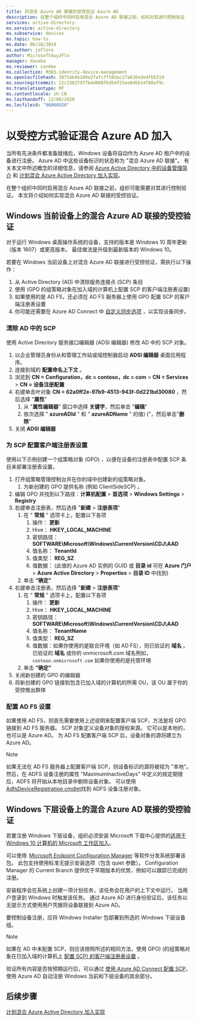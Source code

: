```yaml
---
title: 对混合 Azure AD 联接的受控验证-Azure AD
description: 在整个组织中同时启用混合 Azure AD 联接之前，如何对其进行控制验证
services: active-directory
ms.service: active-directory
ms.subservice: devices
ms.topic: how-to
ms.date: 06/28/2019
ms.author: joflore
author: MicrosoftGuyJFlo
manager: daveba
ms.reviewer: sandeo
ms.collection: M365-identity-device-management
ms.openlocfilehash: 38754b9e349e27afcff58dac27a616e3e4fb5319
ms.sourcegitcommit: 21c3363797fb4d008fbd54f25ea0d6b24f88af9c
ms.translationtype: MT
ms.contentlocale: zh-CN
ms.lasthandoff: 12/08/2020
ms.locfileid: "96860926"
---
```

# <a name="controlled-validation-of-hybrid-azure-ad-join"></a>以受控方式验证混合 Azure AD 加入

当所有先决条件都准备就绪后，Windows 设备将自动作为 Azure AD 租户中的设备进行注册。 Azure AD 中这些设备标识的状态称为 "混合 Azure AD 联接"。 有关本文中所述概念的详细信息，请参阅 [Azure Active Directory 中的设备管理简介](overview.md) 和 [计划混合 Azure Active Directory 加入实现](hybrid-azuread-join-plan.md)。

在整个组织中同时启用混合 Azure AD 联接之前，组织可能需要对其进行控制验证。 本文将介绍如何实现混合 Azure AD 联接的受控验证。

## <a name="controlled-validation-of-hybrid-azure-ad-join-on-windows-current-devices"></a>Windows 当前设备上的混合 Azure AD 联接的受控验证

对于运行 Windows 桌面操作系统的设备，支持的版本是 Windows 10 周年更新（版本 1607）或更高版本。 最佳做法是升级到最新版本的 Windows 10。

若要在 Windows 当前设备上对混合 Azure AD 联接进行受控验证，需执行以下操作：

1. 从 Active Directory (AD) 中清除服务连接点 (SCP) 条目
1. 使用 (GPO 的组策略对象在加入域的计算机上配置 SCP 的客户端注册表设置) 
1. 如果使用的是 AD FS，还必须在 AD FS 服务器上使用 GPO 配置 SCP 的客户端注册表设置  
1. 你可能还需要在 Azure AD Connect 中 [自定义同步选项](../hybrid/how-to-connect-post-installation.md#additional-tasks-available-in-azure-ad-connect) ，以实现设备同步。 


### <a name="clear-the-scp-from-ad"></a>清除 AD 中的 SCP

使用 Active Directory 服务接口编辑器 (ADSI 编辑器) 修改 AD 中的 SCP 对象。

1. 以企业管理员身份从和管理工作站或域控制器启动 **ADSI 编辑器** 桌面应用程序。
1. 连接到域的 **配置命名上下文** 。
1. 浏览到 **CN = Configuration，dc = contoso，dc = com**  >  **CN = Services**  >  **CN = 设备注册配置**
1. 右键单击叶对象 **CN = 62a0ff2e-97b9-4513-943f-0d221bd30080** ，然后选择 "**属性**"
   1. 从 "**属性编辑器**" 窗口中选择 **关键字**，然后单击 "**编辑**"
   1. 依次选择 " **azureADId** " 和 " **azureADName** " 的值)  ("，然后单击"**删除**"
1. 关闭 **ADSI 编辑器**


### <a name="configure-client-side-registry-setting-for-scp"></a>为 SCP 配置客户端注册表设置

使用以下示例创建一个组策略对象 (GPO) ，以便在设备的注册表中配置 SCP 条目来部署注册表设置。

1. 打开组策略管理控制台并在你的域中创建新的组策略对象。
   1. 为新创建的 GPO 提供名称 (例如 ClientSideSCP) 。
1. 编辑 GPO 并找到以下路径：**计算机配置**  >  **首选项**  >  **Windows Settings**  >  **Registry**
1. 右键单击注册表，然后选择 "**新建**  >  **注册表项**"
   1. 在 " **常规** " 选项卡上，配置以下各项
      1. 操作： **更新**
      1. Hive： **HKEY_LOCAL_MACHINE**
      1. 密钥路径： **SOFTWARE\Microsoft\Windows\CurrentVersion\CDJ\AAD**
      1. 值名称： **TenantId**
      1. 值类型： **REG_SZ**
      1. 值数据： (此值的 Azure AD 实例的 GUID 或 **目录 id** 可在 **Azure 门户**  >  **Azure Active Directory**  >  **Properties**  >  **目录 ID** 中找到) 
   1. 单击 **“确定”**
1. 右键单击注册表，然后选择 "**新建**  >  **注册表项**"
   1. 在 " **常规** " 选项卡上，配置以下各项
      1. 操作： **更新**
      1. Hive： **HKEY_LOCAL_MACHINE**
      1. 密钥路径： **SOFTWARE\Microsoft\Windows\CurrentVersion\CDJ\AAD**
      1. 值名称： **TenantName**
      1. 值类型： **REG_SZ**
      1. 值数据：如果你使用的是联合环境（如 AD FS），则已验证的 **域名** 。 已验证的 **域名** 或你的 onmicrosoft.com 域名例如， `contoso.onmicrosoft.com` 如果你使用的是托管环境
   1. 单击 **“确定”**
1. 关闭新创建的 GPO 的编辑器
1. 将新创建的 GPO 链接到包含已加入域的计算机的所需 OU，该 OU 属于你的受控推出群体

### <a name="configure-ad-fs-settings"></a>配置 AD FS 设置

如果使用 AD FS，则首先需要使用上述说明来配置客户端 SCP，方法是将 GPO 链接到 AD FS 服务器。 SCP 对象定义设备对象的授权来源。 它可以是本地的，也可以是 Azure AD。 为 AD FS 配置客户端 SCP 后，设备对象的源将建立为 Azure AD。

> [!NOTE]
> 如果无法在 AD FS 服务器上配置客户端 SCP，则设备标识的源将被视为 "本地"。 然后，在 ADFS 设备注册的属性 "MaximumInactiveDays" 中定义的规定期限后，ADFS 将开始从本地目录中删除设备对象。 可以使用 [AdfsDeviceRegistration cmdlet](/powershell/module/adfs/get-adfsdeviceregistration)找到 ADFS 设备注册对象。

## <a name="controlled-validation-of-hybrid-azure-ad-join-on-windows-down-level-devices"></a>Windows 下层设备上的混合 Azure AD 联接的受控验证

若要注册 Windows 下层设备，组织必须安装 Microsoft 下载中心提供的[适用于 Windows 10 计算机的 Microsoft 工作区加入](https://www.microsoft.com/download/details.aspx?id=53554)。

可以使用  [Microsoft Endpoint Configuration Manager](/configmgr/) 等软件分发系统部署该包。 此包支持使用标准无提示安装选项（包含 quiet 参数）。 Configuration Manager 的 Current Branch 提供优于早期版本的优势，例如可以跟踪已完成的注册。

安装程序会在系统上创建一项计划任务，该任务会在用户的上下文中运行。 当用户登录到 Windows 时触发该任务。 通过 Azure AD 进行身份验证后，该任务以无提示方式使用用户凭据将设备联接到 Azure AD。

要控制设备注册，应将 Windows Installer 包部署到所选的 Windows 下层设备组。

> [!NOTE]
> 如果在 AD 中未配置 SCP，则应该按照所述的相同方法，使用 GPO)  (的组策略对象在已加入域的计算机上 [配置 SCP) 的客户端注册表设置](#configure-client-side-registry-setting-for-scp) 。


验证所有内容是否按预期运行后，可以通过 [使用 Azure AD Connect 配置 SCP](hybrid-azuread-join-managed-domains.md#configure-hybrid-azure-ad-join)，使用 Azure AD 自动注册 Windows 当前和下层设备的其余部分。

## <a name="next-steps"></a>后续步骤

[计划混合 Azure Active Directory 加入实现](hybrid-azuread-join-plan.md)
